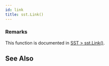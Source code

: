 ```yaml
---
id: link
title: sst.Link()
---
```


### Remarks

This function is documented in [SST > sst.Link()](projectDriver/sst/link.md).

## See Also